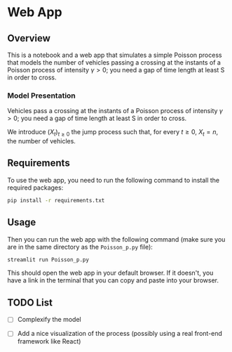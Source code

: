 # Web App

## Overview

This is a notebook and a web app that simulates a simple Poisson process that models the number of vehicles passing a crossing at the instants of a Poisson process of intensity $\gamma>0$; you need a gap of time length at least S in order to cross.

### Model Presentation

Vehicles pass a crossing at the instants of a Poisson process of intensity $\gamma>0$; you need a gap of time 
length at least S in order to cross.

We introduce $(X_{t})_{t \geqslant 0}$ the jump process such that, for every $t\geqslant 0$, $X_{t}=n$, the number of vehicles.

## Requirements

To use the web app, you need to run the following command to install the required packages:

```bash
pip install -r requirements.txt
```

## Usage

Then you can run the web app with the following command (make sure you are in the same directory as the `Poisson_p.py` file):

```bash
streamlit run Poisson_p.py
```

This should open the web app in your default browser. If it doesn't, you have a link in the terminal that you can copy and paste into your browser.

## TODO List

- [ ] Complexify the model
- [ ] Add a nice visualization of the process (possibly using a real front-end framework like React)





